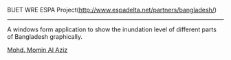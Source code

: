 BUET WRE ESPA Project(http://www.espadelta.net/partners/bangladesh/)  
*********************************************************************
A windows form application to show the inundation level of different parts of 
Bangladesh graphically. 


[Mohd. Momin Al Aziz](http://www.mominalaziz.ninja)

